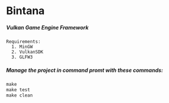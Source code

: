 # Bintana
<h5>Vulkan Game Engine Framework</h5>

```req
Requirements:
  1. MinGW
  2. VulkanSDK
  3. GLFW3
```
<h5>Manage the project in command promt with these commands:</h5>

```makefile
make
make test
make clean
```
